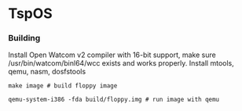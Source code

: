 # TspOS

### Building

Install Open Watcom v2 compiler with 16-bit support, make sure /usr/bin/watcom/binl64/wcc exists and works properly.
Install mtools, qemu, nasm, dosfstools

```
make image # build floppy image
```

```
qemu-system-i386 -fda build/floppy.img # run image with qemu
```